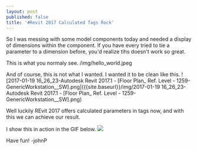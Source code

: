 ```yaml
---
layout: post
published: false
title: '#Revit 2017 Calculated Tags Rock'
---
```

So I was messing with some model components today and needed a display of dimensions within the component. If you have every tried to tie a parameter to a dimension before, you'd realize tihs doesn't work so great.

This is what you normaly see.
/img/hello_world.jpeg

And of course, this is not what I wanted. I wanted it to be clean like this.
![2017-01-19 16_26_23-Autodesk Revit 2017.1 - [Floor Plan_ Ref. Level - 1259-GenericWorkstation__SW].png]({{site.baseurl}}/img/2017-01-19 16_26_23-Autodesk Revit 2017.1 - [Floor Plan_ Ref. Level - 1259-GenericWorkstation__SW].png)

Well luckily REvit 2017 offers calculated parameters in tags now, and with this we can achieve our result.

I show this in action in the GIF below.
![]({{site.baseurl}}/img/calculatedValuesDisplay.gif)

Have fun!
-johnP
